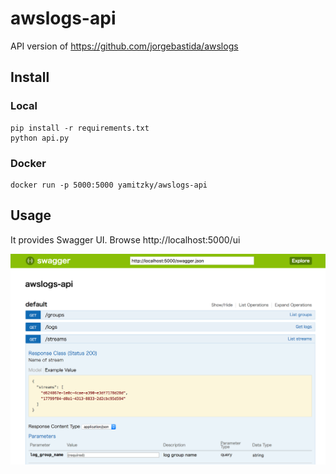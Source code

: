 # awslogs-api
API version of https://github.com/jorgebastida/awslogs

## Install

### Local

```
pip install -r requirements.txt
python api.py
```

### Docker

```
docker run -p 5000:5000 yamitzky/awslogs-api
```

## Usage

It provides Swagger UI. Browse http://localhost:5000/ui

![swagger ui screenshot](https://raw.githubusercontent.com/yamitzky/awslogs-api/master/swagger.png)
